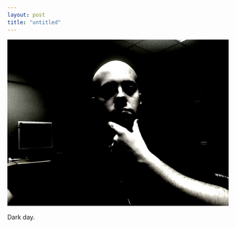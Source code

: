 ```yaml
---
layout: post
title: "untitled"
---
```


                  
<p><img src="/hodsmedia/266334470.jpg"/></p>


<p>Dark day.</p>


     
